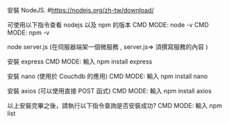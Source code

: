 

安裝 NodeJS.
#https://nodejs.org/zh-tw/download/

可使用以下指令查看 nodejs 以及 npm 的版本
CMD MODE: node -v
CMD MODE: npm -v 

node server.js (在伺服器端架一個微服務 , server.js=> 須撰寫服務的內容 ) 


安裝 express
CMD MODE: 輸入 npm install express

安裝 nano (使用於 Couchdb 的應用)
CMD MODE: 輸入 npm install nano

安裝 axios (可以使用直接 POST 函式)
CMD MODE: 輸入 npm install axios

以上安裝完畢之後，請執行以下指令查詢是否安裝成功?
CMD MODE: 輸入 npm list









